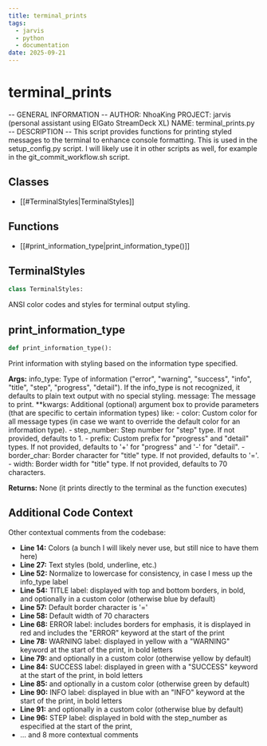 ```yaml
---
title: terminal_prints
tags:
  - jarvis
  - python
  - documentation
date: 2025-09-21
---
```


# terminal_prints

-- GENERAL INFORMATION --
AUTHOR: NhoaKing
PROJECT: jarvis (personal assistant using ElGato StreamDeck XL)
NAME: terminal_prints.py
-- DESCRIPTION --
This script provides functions for printing styled messages to the terminal to enhance console formatting.
This is used in the setup_config.py script. I will likely use it in other scripts as well, for example in the git_commit_workflow.sh script.

## Classes

- [[#TerminalStyles|TerminalStyles]]

## Functions

- [[#print_information_type|print_information_type()]]

## TerminalStyles

```python
class TerminalStyles:
```

ANSI color codes and styles for terminal output styling.

## print_information_type

```python
def print_information_type():
```

Print information with styling based on the information type specified.

**Args:**
    info_type: Type of information ("error", "warning", "success", "info", "title", "step", "progress", "detail").
        If the info_type is not recognized, it defaults to plain text output with no special styling.
    message: The message to print.
    **kwargs: Additional (optional) argument box to provide parameters (that are specific to certain information types) like:
                - color: Custom color for all message types (in case we want to override the default color for an information type).
                - step_number: Step number for "step" type. If not provided, defaults to 1.
                - prefix: Custom prefix for "progress" and "detail" types. If not provided, defaults to '+' for "progress" and '-' for "detail".
                - border_char: Border character for "title" type. If not provided, defaults to '='.
                - width: Border width for "title" type. If not provided, defaults to 70 characters.

**Returns:** 
    None (it prints directly to the terminal as the function executes)

## Additional Code Context

Other contextual comments from the codebase:

- **Line 14:** Colors (a bunch I will likely never use, but still nice to have them here)
- **Line 27:** Text styles (bold, underline, etc.)
- **Line 52:** Normalize to lowercase for consistency, in case I mess up the info_type label
- **Line 54:** TITLE label: displayed with top and bottom borders, in bold, and optionally in a custom color (otherwise blue by default)
- **Line 57:** Default border character is '='
- **Line 58:** Default width of 70 characters
- **Line 68:** ERROR label: includes borders for emphasis, it is displayed in red and includes the "ERROR" keyword at the start of the print
- **Line 78:** WARNING label: displayed in yellow with a "WARNING" keyword at the start of the print, in bold letters
- **Line 79:** and optionally in a custom color (otherwise yellow by default)
- **Line 84:** SUCCESS label: displayed in green with a "SUCCESS" keyword at the start of the print, in bold letters
- **Line 85:** and optionally in a custom color (otherwise green by default)
- **Line 90:** INFO label: displayed in blue with an "INFO" keyword at the start of the print, in bold letters
- **Line 91:** and optionally in a custom color (otherwise blue by default)
- **Line 96:** STEP label: displayed in bold with the step_number as especified at the start of the print,
- ... and 8 more contextual comments
